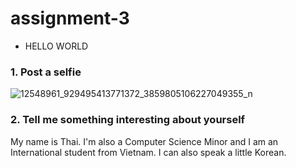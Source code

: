 # assignment-3

* HELLO WORLD


### 1. Post a selfie

![12548961_929495413771372_3859805106227049355_n](https://user-images.githubusercontent.com/30231031/35526946-280557ea-04f7-11e8-8153-7924205e397e.jpg)


### 2. Tell me something interesting about yourself 
My name is Thai. I'm also a Computer Science Minor and I am an International student from Vietnam. I can also speak a little Korean. 
